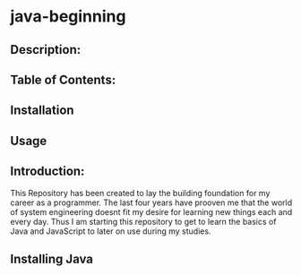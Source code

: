 # java-beginning

## Description:

## Table of Contents:

## Installation

## Usage

## Introduction:
This Repository has been created to lay the building foundation for my career as a programmer. The last four years have prooven me that the world of system engineering doesnt fit my desire for learning new things each and every day. Thus I am starting this repository to get to learn the basics of Java and JavaScript to later on use during my studies.

## Installing Java

